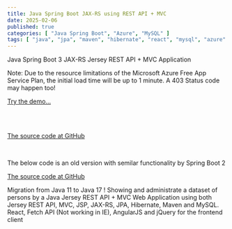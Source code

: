 ```yaml
---
title: Java Spring Boot JAX-RS using REST API + MVC
date: 2025-02-06
published: true
categories: [ "Java Spring Boot", "Azure", "MySQL" ]
tags: [ "java", "jpa", "maven", "hibernate", "react", "mysql", "azure" ]
---
```


Java Spring Boot 3 JAX-RS Jersey REST API + MVC Application

<p>Note: Due to the resource limitations of the Microsoft Azure Free App Service Plan, the initial load time will be up to 1 minute. A 403 Status code may happen too!</p>

<a href="https://pso-jersey-rest.azurewebsites.net" target="_blank" title="Java">Try the demo...</a>

<br /><br />

<a href="https://github.com/persteenolsen/spring-boot-3-mvc-rest-jersey" target="_blank">The source code at GitHub</a>

<br />

The below code is an old version with semilar functionality by Spring Boot 2

<a href="https://github.com/persteenolsen/springboot-mvc-rest-jersey" target="_blank">The source code at GitHub</a>

Migration from Java 11 to Java 17 ! Showing and administrate a dataset of persons by a Java Jersey REST API + MVC Web Application using both Jersey REST API, MVC, JSP, JAX-RS, JPA, Hibernate, Maven and MySQL. React, Fetch API (Not working in IE), AngularJS and jQuery for the frontend client



